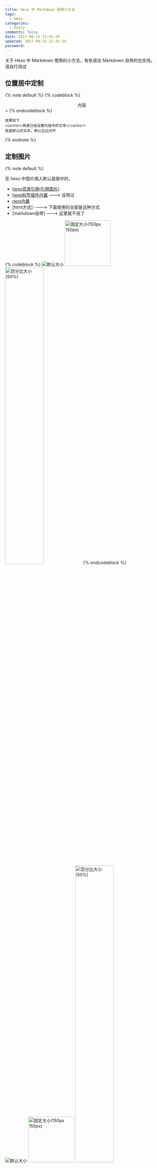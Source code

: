 ```yaml
---
title: Hexo 中 Markdown 使用小方法
tags:
  - Hexo
categories:
  - Diary
comments: false
date: 2017-08-15 21:41:34
updated: 2017-08-15 21:41:34
password:
---
```


关于 Hexo 中 Markdown 使用的小方法，有些语法 Markdown 自带的也支持。请自行测试

<!-- more -->

##  位置居中定制
{% note default %} 
	{% codeblock %} <center>内容</center>> {% endcodeblock %}
	
	效果如下
	<center>我是已经设置为居中的文本</center>
	我是默认的文本，默认左边对齐


{% endnote %}


## 定制图片

{% note default %}

在 hexo 中图片插入默认是居中的。

- [hexo资源引用(引用图片)](https://hexo.io/zh-cn/docs/asset-folders.html#相对路径引用的标签插件)
- [hexo标签插件内置](https://hexo.io/zh-cn/docs/tag-plugins.html#Image)  ---> 没用过
- [next内置](http://theme-next.iissnan.com/tag-plugins.html#full-width-image)
- [html方式] ----> 下面使用的全部是这种方式
- [markdown自带]  ---> 这里就不说了

<!-- 生成效果的代码块 -->
{% codeblock %}
	<img src="demo.jpg" title="默认大小" />
	<img src="demo.jpg" width="150px" height="150px" title="固定大小(150px 150px)" />
	<img src="demo.jpg" width="50%" height="50%" title="百分比大小(50%)" />
{% endcodeblock %}

<img src="demo.jpg" title="默认大小" />
<img src="demo.jpg" width="150px" height="150px" title="固定大小(150px 150px)" />
<img src="demo.jpg" width="50%" height="50%" title="百分比大小(50%)" />

{% endnote %}


## 字体大小颜色定制

{% note default %}
	{% codeblock %} <center><font size='9px' color='#01B468' face='华文琥珀'>字体大小颜色测试</font></center> {% endcodeblock %}
	<center><font size='9px' color='#01B468' face='华文琥珀'>字体大小颜色测试</font></center>
{% endnote %}


## 首行缩进

{% note default %}
　　我是已经首行缩进的2个字符

	实现方式为输入法切换到全角模式，敲击2下 space 键
	<img src="2017-08-16_181203.png" title="搜狗输入法的状态栏"/>
{% endnote %}


